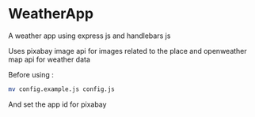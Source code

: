 <h1>WeatherApp</h1>

A weather app using express js and handlebars js 

Uses pixabay image api for images related to the place and openweather map api for weather data

Before using :
 ```bash
 mv config.example.js config.js
 ```
 And set the app id for pixabay

